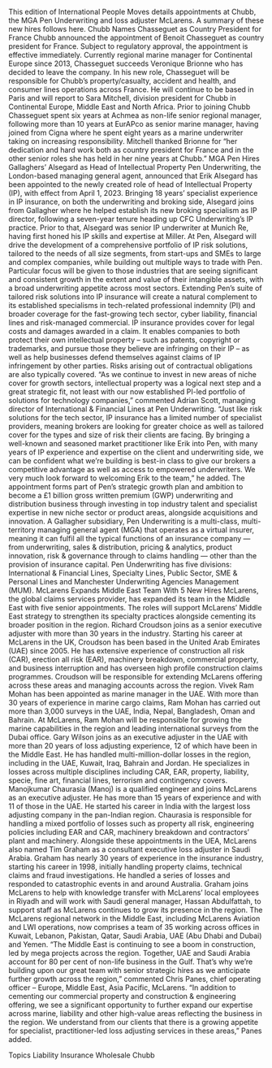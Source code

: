 This edition of International People Moves details appointments at Chubb, the MGA Pen Underwriting and loss adjuster McLarens.
A summary of these new hires follows here.
Chubb Names Chasseguet as Country President for France
Chubb announced the appointment of Benoit Chasseguet as country president for France. Subject to regulatory approval, the appointment is effective immediately.
Currently regional marine manager for Continental Europe since 2013, Chasseguet succeeds Veronique Brionne who has decided to leave the company.
In his new role, Chasseguet will be responsible for Chubb’s property/casualty, accident and health, and consumer lines operations across France. He will continue to be based in Paris and will report to Sara Mitchell, division president for Chubb in Continental Europe, Middle East and North Africa.
Prior to joining Chubb Chasseguet spent six years at Achmea as non-life senior regional manager, following more than 10 years at EurAPco as senior marine manager, having joined from Cigna where he spent eight years as a marine underwriter taking on increasing responsibility.
Mitchell thanked Brionne for “her dedication and hard work both as country president for France and in the other senior roles she has held in her nine years at Chubb.”
MGA Pen Hires Gallaghers’ Alsegard as Head of Intellectual Property
Pen Underwriting, the London-based managing general agent, announced that Erik Alsegard has been appointed to the newly created role of head of Intellectual Property (IP), with effect from April 1, 2023.
Bringing 18 years’ specialist experience in IP insurance, on both the underwriting and broking side, Alsegard joins from Gallagher where he helped establish its new broking specialism as IP director, following a seven-year tenure heading up CFC Underwriting’s IP practice. Prior to that, Alsegard was senior IP underwriter at Munich Re, having first honed his IP skills and expertise at Miller.
At Pen, Alsegard will drive the development of a comprehensive portfolio of IP risk solutions, tailored to the needs of all size segments, from start-ups and SMEs to large and complex companies, while building out multiple ways to trade with Pen. Particular focus will be given to those industries that are seeing significant and consistent growth in the extent and value of their intangible assets, with a broad underwriting appetite across most sectors.
Extending Pen’s suite of tailored risk solutions into IP insurance will create a natural complement to its established specialisms in tech-related professional indemnity (PI) and broader coverage for the fast-growing tech sector, cyber liability, financial lines and risk-managed commercial.
IP insurance provides cover for legal costs and damages awarded in a claim. It enables companies to both protect their own intellectual property – such as patents, copyright or trademarks, and pursue those they believe are infringing on their IP – as well as help businesses defend themselves against claims of IP infringement by other parties. Risks arising out of contractual obligations are also typically covered.
“As we continue to invest in new areas of niche cover for growth sectors, intellectual property was a logical next step and a great strategic fit, not least with our now established PI-led portfolio of solutions for technology companies,” commented Adrian Scott, managing director of International & Financial Lines at Pen Underwriting.
“Just like risk solutions for the tech sector, IP insurance has a limited number of specialist providers, meaning brokers are looking for greater choice as well as tailored cover for the types and size of risk their clients are facing. By bringing a well-known and seasoned market practitioner like Erik into Pen, with many years of IP experience and expertise on the client and underwriting side, we can be confident what we’re building is best-in class to give our brokers a competitive advantage as well as access to empowered underwriters. We very much look forward to welcoming Erik to the team,” he added.
The appointment forms part of Pen’s strategic growth plan and ambition to become a £1 billion gross written premium (GWP) underwriting and distribution business through investing in top industry talent and specialist expertise in new niche sector or product areas, alongside acquisitions and innovation.
A Gallagher subsidiary, Pen Underwriting is a multi-class, multi-territory managing general agent (MGA) that operates as a virtual insurer, meaning it can fulfil all the typical functions of an insurance company — from underwriting, sales & distribution, pricing & analytics, product innovation, risk & governance through to claims handling — other than the provision of insurance capital.
Pen Underwriting has five divisions: International & Financial Lines, Specialty Lines, Public Sector, SME & Personal Lines and Manchester Underwriting Agencies Management (MUM).
McLarens Expands Middle East Team With 5 New Hires
McLarens, the global claims services provider, has expanded its team in the Middle East with five senior appointments. The roles will support McLarens’ Middle East strategy to strengthen its specialty practices alongside cementing its broader position in the region.
Richard Croudson joins as a senior executive adjuster with more than 30 years in the industry. Starting his career at McLarens in the UK, Croudson has been based in the United Arab Emirates (UAE) since 2005. He has extensive experience of construction all risk (CAR), erection all risk (EAR), machinery breakdown, commercial property, and business interruption and has overseen high profile construction claims programmes. Croudson will be responsible for extending McLarens offering across these areas and managing accounts across the region.
Vivek Ram Mohan has been appointed as marine manager in the UAE. With more than 30 years of experience in marine cargo claims, Ram Mohan has carried out more than 3,000 surveys in the UAE, India, Nepal, Bangladesh, Oman and Bahrain. At McLarens, Ram Mohan will be responsible for growing the marine capabilities in the region and leading international surveys from the Dubai office.
Gary Wilson joins as an executive adjuster in the UAE with more than 20 years of loss adjusting experience, 12 of which have been in the Middle East. He has handled multi-million-dollar losses in the region, including in the UAE, Kuwait, Iraq, Bahrain and Jordan. He specializes in losses across multiple disciplines including CAR, EAR, property, liability, specie, fine art, financial lines, terrorism and contingency covers.
Manojkumar Chaurasia (Manoj) is a qualified engineer and joins McLarens as an executive adjuster. He has more than 15 years of experience and with 11 of those in the UAE. He started his career in India with the largest loss adjusting company in the pan-Indian region. Chaurasia is responsible for handling a mixed portfolio of losses such as property all risk, engineering policies including EAR and CAR, machinery breakdown and contractors’ plant and machinery.
Alongside these appointments in the UEA, McLarens also named Tim Graham as a consultant executive loss adjuster in Saudi Arabia. Graham has nearly 30 years of experience in the insurance industry, starting his career in 1998, initially handling property claims, technical claims and fraud investigations. He handled a series of losses and responded to catastrophic events in and around Australia. Graham joins McLarens to help with knowledge transfer with McLarens’ local employees in Riyadh and will work with Saudi general manager, Hassan Abdulfattah, to support staff as McLarens continues to grow its presence in the region.
The McLarens regional network in the Middle East, including McLarens Aviation and LWI operations, now comprises a team of 35 working across offices in Kuwait, Lebanon, Pakistan, Qatar, Saudi Arabia, UAE (Abu Dhabi and Dubai) and Yemen.
“The Middle East is continuing to see a boom in construction, led by mega projects across the region. Together, UAE and Saudi Arabia account for 80 per cent of non-life business in the Gulf. That’s why we’re building upon our great team with senior strategic hires as we anticipate further growth across the region,” commented Chris Panes, chief operating officer – Europe, Middle East, Asia Pacific, McLarens.
“In addition to cementing our commercial property and construction & engineering offering, we see a significant opportunity to further expand our expertise across marine, liability and other high-value areas reflecting the business in the region. We understand from our clients that there is a growing appetite for specialist, practitioner-led loss adjusting services in these areas,” Panes added.

Topics
Liability
Insurance Wholesale
Chubb
